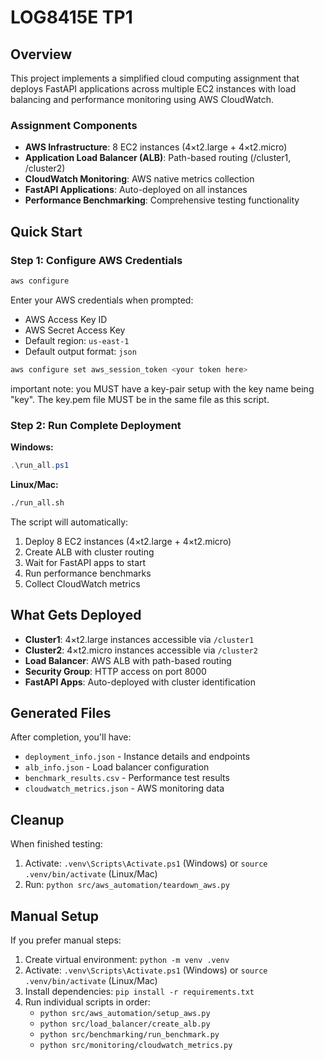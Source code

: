 # LOG8415E TP1

## Overview

This project implements a simplified cloud computing assignment that deploys FastAPI applications across multiple EC2 instances with load balancing and performance monitoring using AWS CloudWatch.

### Assignment Components

-   **AWS Infrastructure**: 8 EC2 instances (4×t2.large + 4×t2.micro)
-   **Application Load Balancer (ALB)**: Path-based routing (/cluster1, /cluster2)
-   **CloudWatch Monitoring**: AWS native metrics collection
-   **FastAPI Applications**: Auto-deployed on all instances
-   **Performance Benchmarking**: Comprehensive testing functionality

## Quick Start

### Step 1: Configure AWS Credentials

```bash
aws configure
```

Enter your AWS credentials when prompted:

-   AWS Access Key ID
-   AWS Secret Access Key
-   Default region: `us-east-1`
-   Default output format: `json`

```bash
aws configure set aws_session_token <your token here>
```

important note: you MUST have a key-pair setup with the key name being "key". The key.pem file MUST be in the same file as this script.

### Step 2: Run Complete Deployment

**Windows:**

```powershell
.\run_all.ps1
```

**Linux/Mac:**

```bash
./run_all.sh
```

The script will automatically:

1. Deploy 8 EC2 instances (4×t2.large + 4×t2.micro)
2. Create ALB with cluster routing
3. Wait for FastAPI apps to start
4. Run performance benchmarks
5. Collect CloudWatch metrics

## What Gets Deployed

-   **Cluster1**: 4×t2.large instances accessible via `/cluster1`
-   **Cluster2**: 4×t2.micro instances accessible via `/cluster2`
-   **Load Balancer**: AWS ALB with path-based routing
-   **Security Group**: HTTP access on port 8000
-   **FastAPI Apps**: Auto-deployed with cluster identification

## Generated Files

After completion, you'll have:

-   `deployment_info.json` - Instance details and endpoints
-   `alb_info.json` - Load balancer configuration
-   `benchmark_results.csv` - Performance test results
-   `cloudwatch_metrics.json` - AWS monitoring data

## Cleanup

When finished testing:

1. Activate: `.venv\Scripts\Activate.ps1` (Windows) or `source .venv/bin/activate` (Linux/Mac)
2. Run: `python src/aws_automation/teardown_aws.py`

## Manual Setup

If you prefer manual steps:

1. Create virtual environment: `python -m venv .venv`
2. Activate: `.venv\Scripts\Activate.ps1` (Windows) or `source .venv/bin/activate` (Linux/Mac)
3. Install dependencies: `pip install -r requirements.txt`
4. Run individual scripts in order:
    - `python src/aws_automation/setup_aws.py`
    - `python src/load_balancer/create_alb.py`
    - `python src/benchmarking/run_benchmark.py`
    - `python src/monitoring/cloudwatch_metrics.py`
